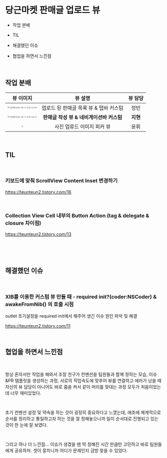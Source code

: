 # 당근마켓 판매글 업로드 뷰

- 작업 분배
- TIL
- 해결했던 이슈
- 협업을 하면서 느낀점

   

## 작업 분배

  

|                          뷰 이미지                           |                 뷰 설명                  | 뷰 담당  |
| :----------------------------------------------------------: | :--------------------------------------: | :------: |
| <img src="/Users/kimjihyeon/Library/Application Support/typora-user-images/스크린샷 2022-06-17 오후 3.17.54.png" alt="스크린샷 2022-06-17 오후 3.17.54" style="zoom:33%;" /> |  업로드 된 판매글 목록 뷰 & 탭바 커스텀  |   정빈   |
| <img src="/Users/kimjihyeon/Library/Application Support/typora-user-images/스크린샷 2022-06-17 오후 3.18.17.png" alt="스크린샷 2022-06-17 오후 3.18.17" style="zoom:33%;" /> | **판매글 작성 뷰 & 네비게이션바 커스텀** | **지현** |
| <img src="/Users/kimjihyeon/Library/Application Support/typora-user-images/스크린샷 2022-06-17 오후 3.19.13.png" style="zoom:33%;" /> |        사진 업류드 이미지 피커 뷰        |   윤휘   |

  
 
  

## TIL

   

### 키보드에 맞춰 ScrollView Content Inset 변경하기

https://teunteun2.tistory.com/16

  
 
### Collection View Cell 내부의 Button Action (tag & delegate & closure 차이점)
https://teunteun2.tistory.com/13


 

  
 
## 해결했던 이슈

   

### XIB를 이용한 커스텀 뷰 만들 때 - required init?(coder:NSCoder) & awakeFromNib() 의 호출 시점

outlet 초기설정을 required init에서 해주어 생긴 이슈 원인 파악 및 해결

https://teunteun2.tistory.com/11

     
  
## 협업을 하면서 느낀점

   

항상 혼자서만 작업을 해와서 조장 친구가 컨벤션을 팀원들과 함께 정하는 모습, 이슈&PR 템플릿을 생성하는 과정, 서로의 작업속도에 맞추어 뷰를 연결하고 에러가 났을 때 자신의 뷰 담당이 아니어도 바로 줌을 켜서 같이 머리를 맞대는 과정 모두가 처음이었는데 너무 재미있었다.

     

초기 컨벤션 설정 및 약속을 하는 것이 굉장히 중요하다고 느꼈는데, 애초에 체계적으로 순서를 정리하고 통일하고자 하는 것을 잘 정해놓으니까 일이 순서대로 진행되고 있는 것이 한 눈에 잘 보였다.

     

그리고 하나 더 느낀점... 이슈가 생겼을 땐 딱 정해진 시간 만큼만 고민하고 바로 팀원들에게 공유하자. 셋이 뭉치니까 어디가 문제인지 금방 찾을 수 있었다.

